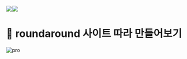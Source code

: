 <img src="https://img.shields.io/badge/html-E34F26?style=for-the-badge&logo=html5&logoColor=white"><img src="https://img.shields.io/badge/css-1572B6?style=for-the-badge&logo=css3&logoColor=white">

# 💋 roundaround 사이트 따라 만들어보기 

![pro](https://user-images.githubusercontent.com/74355328/147443418-272ab283-41fc-4f34-8b6a-5c3899ab5905.gif)
